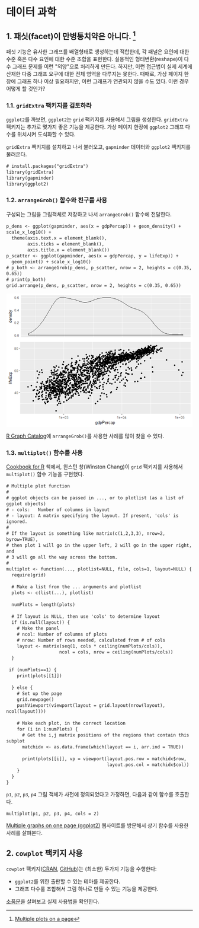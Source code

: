 # 데이터 과학



## 1. 패싯(facet)이 만병통치약은 아니다. [^viz-multiple-plots]

[^viz-multiple-plots]: [Multiple plots on a page](https://stat545-ubc.github.io/block020_multiple-plots-on-a-page.html)

패싯 기능은 유사한 그래프를 배열형태로 생성하는데 적합한데, 각 패널은 요인에 대한 수준 혹은 다수 요인에 대한 
수준 조합을 표현한다. 실용적인 형태변환(reshape)이 다수 그래프 문제를 이런 "외양"으로 처리하게 만든다.
하지만, 이런 접근법이 실제 세계에 산재한 다중 그래프 요구에 대한 전체 영역을 다루지는 못한다.
때때로, 가상 페이지 한장에 그래프 하나 이상 필요하지만, 이런 그래프가 연관되지 않을 수도 있다.
이런 경우 어떻게 할 것인가?

### 1.1. `gridExtra` 팩키지를 검토하라 

`ggplot2`를 까보면, `ggplot2`는 `grid` 팩키지를 사용해서 그림을 생성한다.
`gridExtra` 팩키지는 추가로 몇가지 좋은 기능을 제공한다. 가상 페이지 한장에 `ggplot2` 그래프 다수를
위치시켜 도식화할 수 있다.

`gridExtra` 팩키지를 설치하고 나서 불러오고, `gapminder` 데이터와 `ggplot2` 팩키지를 불러온다.


~~~{.r}
# install.packages("gridExtra")
library(gridExtra)
library(gapminder)
library(ggplot2)
~~~

### 1.2. `arrangeGrob()` 함수와 친구를 사용

구성되는 그림을 그림객체로 저장하고 나서 `arrangeGrob()` 함수에 전달한다.


~~~{.r}
p_dens <- ggplot(gapminder, aes(x = gdpPercap)) + geom_density() + scale_x_log10() +
  theme(axis.text.x = element_blank(),
        axis.ticks = element_blank(),
        axis.title.x = element_blank())
p_scatter <- ggplot(gapminder, aes(x = gdpPercap, y = lifeExp)) +
  geom_point() + scale_x_log10()
# p_both <- arrangeGrob(p_dens, p_scatter, nrow = 2, heights = c(0.35, 0.65))
# print(p_both)
grid.arrange(p_dens, p_scatter, nrow = 2, heights = c(0.35, 0.65))
~~~

<img src="fig/arrangeGrob-demo-1.png" style="display: block; margin: auto;" />

[R Graph Catalog](http://shinyapps.stat.ubc.ca/r-graph-catalog/)에 `arrangeGrob()`를 사용한 사례를 많이 찾을 수 있다.

### 1.3. `multiplot()` 함수를 사용 

[Cookbook for R](http://www.cookbook-r.com/) 책에서, 윈스턴 창(Winston Chang)이 `grid` 팩키지를 사용해서
`multiplot()` 함수 기능을 구현했다.


~~~{.r}
# Multiple plot function
#
# ggplot objects can be passed in ..., or to plotlist (as a list of ggplot objects)
# - cols:   Number of columns in layout
# - layout: A matrix specifying the layout. If present, 'cols' is ignored.
#
# If the layout is something like matrix(c(1,2,3,3), nrow=2, byrow=TRUE),
# then plot 1 will go in the upper left, 2 will go in the upper right, and
# 3 will go all the way across the bottom.
#
multiplot <- function(..., plotlist=NULL, file, cols=1, layout=NULL) {
  require(grid)

  # Make a list from the ... arguments and plotlist
  plots <- c(list(...), plotlist)

  numPlots = length(plots)

  # If layout is NULL, then use 'cols' to determine layout
  if (is.null(layout)) {
    # Make the panel
    # ncol: Number of columns of plots
    # nrow: Number of rows needed, calculated from # of cols
    layout <- matrix(seq(1, cols * ceiling(numPlots/cols)),
                    ncol = cols, nrow = ceiling(numPlots/cols))
  }

 if (numPlots==1) {
    print(plots[[1]])

  } else {
    # Set up the page
    grid.newpage()
    pushViewport(viewport(layout = grid.layout(nrow(layout), ncol(layout))))

    # Make each plot, in the correct location
    for (i in 1:numPlots) {
      # Get the i,j matrix positions of the regions that contain this subplot
      matchidx <- as.data.frame(which(layout == i, arr.ind = TRUE))

      print(plots[[i]], vp = viewport(layout.pos.row = matchidx$row,
                                      layout.pos.col = matchidx$col))
    }
  }
}
~~~

`p1`, `p2`, `p3`, `p4` 그림 객체가 사전에 정의되었다고 가정하면, 다음과 같이
함수를 호출한다.



~~~{.r}
multiplot(p1, p2, p3, p4, cols = 2)
~~~

[Multiple graphs on one page (ggplot2)](http://www.cookbook-r.com/Graphs/Multiple_graphs_on_one_page_(ggplot2)/)
웹사이트를 방문해서 상기 함수를 사용한 사례를 살펴본다.

## 2. `cowplot` 팩키지 사용

`cowplot` 팩키지([CRAN](https://cran.r-project.org/web/packages/cowplot/index.html),
	[GitHub](https://github.com/wilkelab/cowplot))는 (최소한) 두가지 기능을 수행한다:

- `ggplot2`를 위한 출판할 수 있는 테마를 제공한다.
- 그래프 다수룰 조합해서 그림 하나로 만들 수 있는 기능을 제공한다.

[소품문](https://cran.r-project.org/web/packages/cowplot/vignettes/introduction.html)을 살펴보고 실제 사용법을 확인한다.





